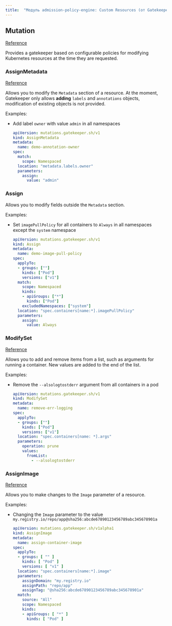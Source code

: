 ```yaml
---
title:  "Модуль admission-policy-engine: Custom Resources (от Gatekeeper)"
---
```


## Mutation

[Reference](https://open-policy-agent.github.io/gatekeeper/website/docs/mutation/#mutation-crds)

Provides a gatekeeper based on configurable policies for modifying Kubernetes resources at the time they are requested.

### AssignMetadata

[Reference](https://open-policy-agent.github.io/gatekeeper/website/docs/mutation/#assignmetadata)

Allows you to modify the `Metadata` section of a resource.
At the moment, Gatekeeper only allows **adding** `labels` and `annotations` objects, modification of existing objects is not provided.

Examples:
* Add label `owner` with value `admin` in all namespaces

  ```yaml
  apiVersion: mutations.gatekeeper.sh/v1
  kind: AssignMetadata
  metadata:
    name: demo-annotation-owner
  spec:
    match:
      scope: Namespaced
    location: "metadata.labels.owner"
    parameters:
      assign:
        value: "admin"
  ```

### Assign

<!-- 
[Reference](https://open-policy-agent.github.io/gatekeeper/website/docs/mutation/#assignmetadata) 
There is no link in the Gatekeeper documentation for this CR
-->

Allows you to modify fields outside the `Metadata` section.

Examples:  
* Set `imagePullPolicy` for all containers to `Always` in all namespaces except the `system` namespace

  ```yaml
  apiVersion: mutations.gatekeeper.sh/v1
  kind: Assign
  metadata:
    name: demo-image-pull-policy
  spec:
    applyTo:
    - groups: [""]
      kinds: ["Pod"]
      versions: ["v1"]
    match:
      scope: Namespaced
      kinds:
      - apiGroups: ["*"]
        kinds: ["Pod"]
      excludedNamespaces: ["system"]
    location: "spec.containers[name:*].imagePullPolicy"
    parameters:
      assign:
        value: Always
  ```

### ModifySet

[Reference](https://open-policy-agent.github.io/gatekeeper/website/docs/mutation/#modifyset)

Allows you to add and remove items from a list, such as arguments for running a container.
New values ​​are added to the end of the list.

Examples:
* Remove the `--alsologtostderr` argument from all containers in a pod

  ```yaml
  apiVersion: mutations.gatekeeper.sh/v1
  kind: ModifySet
  metadata:
    name: remove-err-logging
  spec:
    applyTo:
    - groups: [""]
      kinds: ["Pod"]
      versions: ["v1"]
    location: "spec.containers[name: *].args"
    parameters:
      operation: prune
      values:
        fromList:
          - --alsologtostderr
  ```

### AssignImage

[Reference](https://open-policy-agent.github.io/gatekeeper/website/docs/mutation/#assignimage)

Allows you to make changes to the `Image` parameter of a resource.

Examples:
* Changing the `Image` parameter to the value `my.registry.io/repo/app@sha256:abcde67890123456789abc345678901a`

  ```yaml
  apiVersion: mutations.gatekeeper.sh/v1alpha1
  kind: AssignImage
  metadata:
    name: assign-container-image
  spec:
    applyTo:
    - groups: [ "" ]
      kinds: [ "Pod" ]
      versions: [ "v1" ]
    location: "spec.containers[name:*].image"
    parameters:
      assignDomain: "my.registry.io"
      assignPath: "repo/app"
      assignTag: "@sha256:abcde67890123456789abc345678901a"
    match:
      source: "All"
      scope: Namespaced
      kinds:
      - apiGroups: [ "*" ]
        kinds: [ "Pod" ]
  ```
